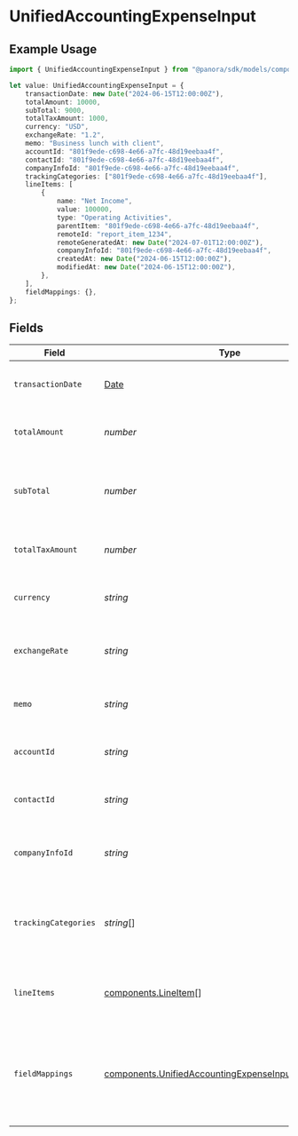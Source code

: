 # UnifiedAccountingExpenseInput

## Example Usage

```typescript
import { UnifiedAccountingExpenseInput } from "@panora/sdk/models/components";

let value: UnifiedAccountingExpenseInput = {
    transactionDate: new Date("2024-06-15T12:00:00Z"),
    totalAmount: 10000,
    subTotal: 9000,
    totalTaxAmount: 1000,
    currency: "USD",
    exchangeRate: "1.2",
    memo: "Business lunch with client",
    accountId: "801f9ede-c698-4e66-a7fc-48d19eebaa4f",
    contactId: "801f9ede-c698-4e66-a7fc-48d19eebaa4f",
    companyInfoId: "801f9ede-c698-4e66-a7fc-48d19eebaa4f",
    trackingCategories: ["801f9ede-c698-4e66-a7fc-48d19eebaa4f"],
    lineItems: [
        {
            name: "Net Income",
            value: 100000,
            type: "Operating Activities",
            parentItem: "801f9ede-c698-4e66-a7fc-48d19eebaa4f",
            remoteId: "report_item_1234",
            remoteGeneratedAt: new Date("2024-07-01T12:00:00Z"),
            companyInfoId: "801f9ede-c698-4e66-a7fc-48d19eebaa4f",
            createdAt: new Date("2024-06-15T12:00:00Z"),
            modifiedAt: new Date("2024-06-15T12:00:00Z"),
        },
    ],
    fieldMappings: {},
};
```

## Fields

| Field                                                                                                                          | Type                                                                                                                           | Required                                                                                                                       | Description                                                                                                                    | Example                                                                                                                        |
| ------------------------------------------------------------------------------------------------------------------------------ | ------------------------------------------------------------------------------------------------------------------------------ | ------------------------------------------------------------------------------------------------------------------------------ | ------------------------------------------------------------------------------------------------------------------------------ | ------------------------------------------------------------------------------------------------------------------------------ |
| `transactionDate`                                                                                                              | [Date](https://developer.mozilla.org/en-US/docs/Web/JavaScript/Reference/Global_Objects/Date)                                  | :heavy_minus_sign:                                                                                                             | The date of the expense transaction                                                                                            | 2024-06-15T12:00:00Z                                                                                                           |
| `totalAmount`                                                                                                                  | *number*                                                                                                                       | :heavy_minus_sign:                                                                                                             | The total amount of the expense                                                                                                | 10000                                                                                                                          |
| `subTotal`                                                                                                                     | *number*                                                                                                                       | :heavy_minus_sign:                                                                                                             | The sub-total amount of the expense (before tax)                                                                               | 9000                                                                                                                           |
| `totalTaxAmount`                                                                                                               | *number*                                                                                                                       | :heavy_minus_sign:                                                                                                             | The total tax amount of the expense                                                                                            | 1000                                                                                                                           |
| `currency`                                                                                                                     | *string*                                                                                                                       | :heavy_minus_sign:                                                                                                             | The currency of the expense                                                                                                    | USD                                                                                                                            |
| `exchangeRate`                                                                                                                 | *string*                                                                                                                       | :heavy_minus_sign:                                                                                                             | The exchange rate applied to the expense                                                                                       | 1.2                                                                                                                            |
| `memo`                                                                                                                         | *string*                                                                                                                       | :heavy_minus_sign:                                                                                                             | A memo or description for the expense                                                                                          | Business lunch with client                                                                                                     |
| `accountId`                                                                                                                    | *string*                                                                                                                       | :heavy_minus_sign:                                                                                                             | The UUID of the associated account                                                                                             | 801f9ede-c698-4e66-a7fc-48d19eebaa4f                                                                                           |
| `contactId`                                                                                                                    | *string*                                                                                                                       | :heavy_minus_sign:                                                                                                             | The UUID of the associated contact                                                                                             | 801f9ede-c698-4e66-a7fc-48d19eebaa4f                                                                                           |
| `companyInfoId`                                                                                                                | *string*                                                                                                                       | :heavy_minus_sign:                                                                                                             | The UUID of the associated company info                                                                                        | 801f9ede-c698-4e66-a7fc-48d19eebaa4f                                                                                           |
| `trackingCategories`                                                                                                           | *string*[]                                                                                                                     | :heavy_minus_sign:                                                                                                             | The UUIDs of the tracking categories associated with the expense                                                               | [<br/>"801f9ede-c698-4e66-a7fc-48d19eebaa4f"<br/>]                                                                             |
| `lineItems`                                                                                                                    | [components.LineItem](../../models/components/lineitem.md)[]                                                                   | :heavy_minus_sign:                                                                                                             | The line items associated with this expense                                                                                    |                                                                                                                                |
| `fieldMappings`                                                                                                                | [components.UnifiedAccountingExpenseInputFieldMappings](../../models/components/unifiedaccountingexpenseinputfieldmappings.md) | :heavy_minus_sign:                                                                                                             | The custom field mappings of the object between the remote 3rd party & Panora                                                  | {<br/>"custom_field_1": "value1",<br/>"custom_field_2": "value2"<br/>}                                                         |